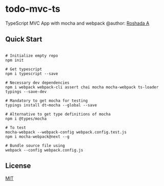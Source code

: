 # todo-mvc-ts
TypeScript MVC App with mocha and webpack
@author: [Roshada A](roshadaafzal.tech)

## Quick Start
``` node

# Initialize empty repo
npm init

# Get typescript
npm i typescript --save

# Necessary dev dependencies
npm i webpack webpack-cli assert chai mocha mocha-webpack ts-loader typings --save-dev

# Mandatory to get mocha for testing
typings install dt~mocha --global --save

# Alternative to get type definitions of mocha
npm i @types/mocha

# To test
mocha-webpack --webpack-config webpack.config.test.js
npm i mocha-webpack@next --g 

# Bundle source file using
webpack --config webpack.config.js
```

## License
[MIT](https://choosealicense.com/licenses/mit/)
